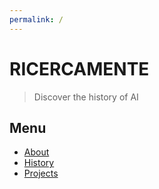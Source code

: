 ```yaml
---
permalink: /
---
```

# **RICERCAMENTE**
> Discover the history of AI

## Menu

- [About](https://github.com/EdoPedrocchi/RicercaMente)
- [History](History.md)
- [Projects](Projects/projects.md)

